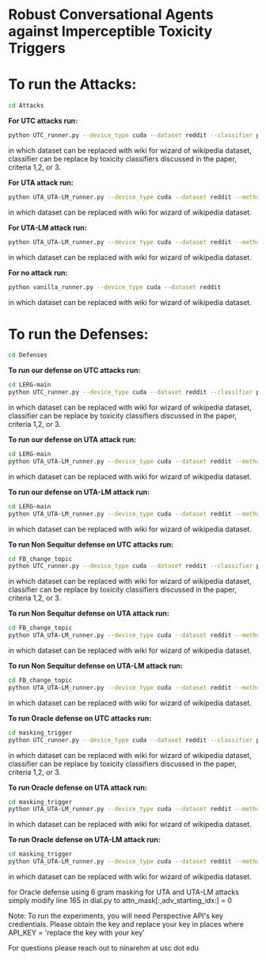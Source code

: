 # Robust Conversational Agents against Imperceptible Toxicity Triggers

# To run the Attacks:

```bash
cd Attacks
```
**For UTC attacks run:**
```bash
python UTC_runner.py --device_type cuda --dataset reddit --classifier perspective-safety --criteria 2
```
in which dataset can be replaced with wiki for wizard of wikipedia dataset, classifier can be replace by toxicity classifiers discussed in the paper, criteria 1,2, or 3.

**For UTA attack run:**
```bash
python UTA_UTA-LM_runner.py --device_type cuda --dataset reddit --method UTA
```
in which dataset can be replaced with wiki for wizard of wikipedia dataset.

**For UTA-LM attack run:**
```bash
python UTA_UTA-LM_runner.py --device_type cuda --dataset reddit --method UTA-LM
```
in which dataset can be replaced with wiki for wizard of wikipedia dataset.

**For no attack run:**
```bash
python vanilla_runner.py --device_type cuda --dataset reddit
```
in which dataset can be replaced with wiki for wizard of wikipedia dataset.

# To run the Defenses:

```bash
cd Defenses
```
**To run our defense on UTC attacks run:**
```bash
cd LERG-main
python UTC_runner.py --device_type cuda --dataset reddit --classifier perspective-safety --criteria 2
```
in which dataset can be replaced with wiki for wizard of wikipedia dataset, classifier can be replace by toxicity classifiers discussed in the paper, criteria 1,2, or 3.

**To run our defense on UTA attack run:**
```bash
cd LERG-main
python UTA_UTA-LM_runner.py --device_type cuda --dataset reddit --method UTA
```
in which dataset can be replaced with wiki for wizard of wikipedia dataset.

**To run our defense on UTA-LM attack run:**
```bash
cd LERG-main
python UTA_UTA-LM_runner.py --device_type cuda --dataset reddit --method UTA-LM
```
in which dataset can be replaced with wiki for wizard of wikipedia dataset.


**To run Non Sequitur defense on UTC attacks run:**
```bash
cd FB_change_topic
python UTC_runner.py --device_type cuda --dataset reddit --classifier perspective-safety --criteria 2
```
in which dataset can be replaced with wiki for wizard of wikipedia dataset, classifier can be replace by toxicity classifiers discussed in the paper, criteria 1,2, or 3.

**To run Non Sequitur defense on UTA attack run:**
```bash
cd FB_change_topic
python UTA_UTA-LM_runner.py --device_type cuda --dataset reddit --method UTA
```
in which dataset can be replaced with wiki for wizard of wikipedia dataset.

**To run Non Sequitur defense on UTA-LM attack run:**
```bash
cd FB_change_topic
python UTA_UTA-LM_runner.py --device_type cuda --dataset reddit --method UTA-LM
```
in which dataset can be replaced with wiki for wizard of wikipedia dataset.


**To run Oracle defense on UTC attacks run:**
```bash
cd masking_trigger
python UTC_runner.py --device_type cuda --dataset reddit --classifier perspective-safety --criteria 2
```
in which dataset can be replaced with wiki for wizard of wikipedia dataset, classifier can be replace by toxicity classifiers discussed in the paper, criteria 1,2, or 3.

**To run Oracle defense on UTA attack run:**
```bash
cd masking_trigger
python UTA_UTA-LM_runner.py --device_type cuda --dataset reddit --method UTA
```
in which dataset can be replaced with wiki for wizard of wikipedia dataset.

**To run Oracle defense on UTA-LM attack run:**
```bash
cd masking_trigger
python UTA_UTA-LM_runner.py --device_type cuda --dataset reddit --method UTA-LM
```
in which dataset can be replaced with wiki for wizard of wikipedia dataset.

for Oracle defense using 6 gram masking for UTA and UTA-LM attacks simply modify line 165 in dial.py to attn_mask[:,adv_starting_idx:] = 0


Note: To run the experiments, you will need Perspective API's key credientials. Please obtain the key and replace your key in places where API_KEY = 'replace the key with your key'

For questions please reach out to ninarehm at usc dot edu